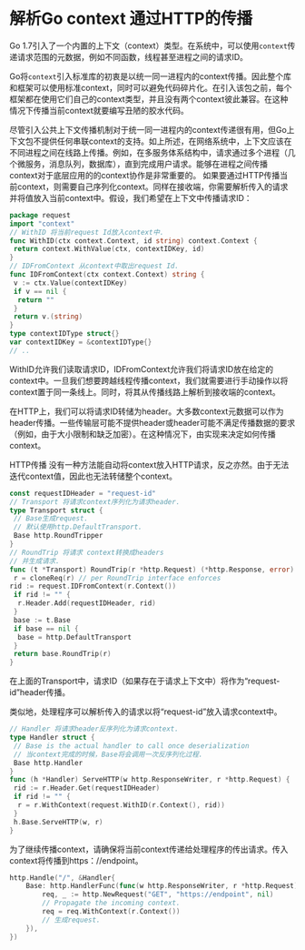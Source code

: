 

# 解析Go context 通过HTTP的传播

Go 1.7引入了一个内置的上下文（context）类型。在系统中，可以使用`context`传递请求范围的元数据，例如不同函数，线程甚至进程之间的请求ID。

Go将`context`引入标准库的初衷是以统一同一进程内的context传播。因此整个库和框架可以使用标准context，同时可以避免代码碎片化。在引入该包之前，每个框架都在使用它们自己的context类型，并且没有两个context彼此兼容。在这种情况下传播当前context就要编写丑陋的胶水代码。

尽管引入公共上下文传播机制对于统一同一进程内的context传递很有用，但Go上下文包不提供任何串联context的支持。如上所述，在网络系统中，上下文应该在不同进程之间在线路上传播。例如，在多服务体系结构中，请求通过多个进程（几个微服务，消息队列，数据库），直到完成用户请求。能够在进程之间传播context对于底层应用的的context协作是非常重要的。
如果要通过HTTP传播当前context，则需要自己序列化context。同样在接收端，你需要解析传入的请求并将值放入当前context中。假设，我们希望在上下文中传播请求ID：

```go
package request
import "context"
// WithID 将当前request Id放入context中.
func WithID(ctx context.Context, id string) context.Context {
 return context.WithValue(ctx, contextIDKey, id)
}
// IDFromContext 从context中取出request Id.
func IDFromContext(ctx context.Context) string {
 v := ctx.Value(contextIDKey)
 if v == nil {
  return ""
 }
 return v.(string)
}
type contextIDType struct{}
var contextIDKey = &contextIDType{}
// ..
```

WithID允许我们读取请求ID，IDFromContext允许我们将请求ID放在给定的context中。一旦我们想要跨越线程传播context，我们就需要进行手动操作以将context置于同一条线上。同时，将其从传播线路上解析到接收端的context。

在HTTP上，我们可以将请求ID转储为header。大多数context元数据可以作为header传播。一些传输层可能不提供header或header可能不满足传播数据的要求（例如，由于大小限制和缺乏加密）。在这种情况下，由实现来决定如何传播context。

HTTP传播
没有一种方法能自动将context放入HTTP请求，反之亦然。由于无法迭代context值，因此也无法转储整个context。

```go
const requestIDHeader = "request-id"
// Transport 将请求context序列化为请求header.
type Transport struct {
 // Base生成request.
 // 默认使用http.DefaultTransport.
 Base http.RoundTripper
}
// RoundTrip 将请求 context转换成headers
// 并生成请求.
func (t *Transport) RoundTrip(r *http.Request) (*http.Response, error) {
 r = cloneReq(r) // per RoundTrip interface enforces
rid := request.IDFromContext(r.Context())
 if rid != "" {
  r.Header.Add(requestIDHeader, rid)
 }
 base := t.Base
 if base == nil {
  base = http.DefaultTransport
 }
 return base.RoundTrip(r)
}
```

在上面的Transport中，请求ID（如果存在于请求上下文中）将作为“request-id”header传播。

类似地，处理程序可以解析传入的请求以将“request-id”放入请求context中。

```go
// Handler 将请求header反序列化为请求context.
type Handler struct {
 // Base is the actual handler to call once deserialization
 // 当context完成的时候，Base将会调用一次反序列化过程.
 Base http.Handler
}
func (h *Handler) ServeHTTP(w http.ResponseWriter, r *http.Request) {
 rid := r.Header.Get(requestIDHeader)
 if rid != "" {
  r = r.WithContext(request.WithID(r.Context(), rid))
 }
 h.Base.ServeHTTP(w, r)
}
```

为了继续传播context，请确保将当前context传递给处理程序的传出请求。传入context将传播到https：//endpoint。

```go
http.Handle("/", &Handler{
    Base: http.HandlerFunc(func(w http.ResponseWriter, r *http.Request) {
        req, _ := http.NewRequest("GET", "https://endpoint", nil)
        // Propagate the incoming context.
        req = req.WithContext(r.Context()) 
        // 生成request.
    }),
})
```

